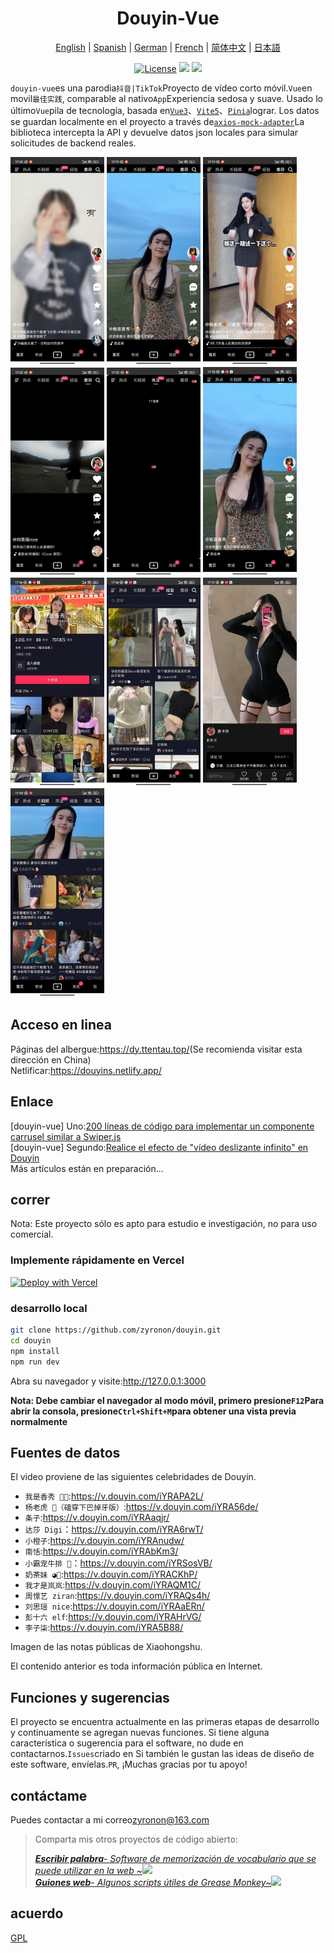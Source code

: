 <h1 align="center">
  Douyin-Vue
</h1>

<p align="center">
 <a href="docs/README.en.md">English</a> | <a href="docs/README.es.md">Spanish</a> | <a href="docs/README.de.md">German</a> | 
<a href="docs/README.fr.md">French</a> | <a href="README.md">简体中文</a> |  <a href="docs/README.ja.md">日本語</a> 
</p>

<p align="center">
  <a href="https://github.com/zyronon/douyin/blob/master/LICENSE"><img src="https://img.shields.io/github/license/zyronon/douyin" alt="License"></a>
  <a><img src="https://img.shields.io/badge/PRs-welcome-brightgreen.svg"/></a>
  <a><img src="https://img.shields.io/badge/Powered%20by-Vue-blue"/></a>
</p>

`douyin-vue`es una parodia`抖音|TikTok`Proyecto de vídeo corto móvil.`Vue`en movil`最佳实践`, comparable al nativo`App`Experiencia sedosa y suave. Usado lo último`Vue`pila de tecnología, basada en[`Vue3`](https://cn.vuejs.org/)、[`Vite5`](https://cn.vitejs.dev/)、[`Pinia`](https://pinia.vuejs.org/)lograr. Los datos se guardan localmente en el proyecto a través de[`axios-mock-adapter`](https://github.com/ctimmerm/axios-mock-adapter)La biblioteca intercepta la API y devuelve datos json locales para simular solicitudes de backend reales.

<div>
<img width="150px" src='docs/imgs/1.gif' />
<img width="150px" src='docs/imgs/2.gif' />
<img width="150px" src='docs/imgs/3.gif' />
<img width="150px" src='docs/imgs/4.gif' />
<img width="150px" src='docs/imgs/5.gif' />
<img width="150px" src='docs/imgs/img-1.jpg' />
<img width="150px" src='docs/imgs/img-2.jpg' />
<img width="150px" src='docs/imgs/img-3.jpg' />
<img width="150px" src='docs/imgs/img-4.jpg' />
<img width="150px" src='docs/imgs/img-5.jpg' />
</div>

## Acceso en linea

Páginas del albergue:<https://dy.ttentau.top/>(Se recomienda visitar esta dirección en China)  
Netlificar:<https://douyins.netlify.app/>

[//]: # "Vercel:  [https://douyins.vercel.app](https://douyins.vercel.app)"

[//]: # "Gitee pages: [https://zyronon.gitee.io/douyin/](https://zyronon.gitee.io/douyin/) (中国地区推荐访问这个地址)  "

[//]: # "Github pages: [https://zyronon.github.io/douyin/](https://zyronon.github.io/douyin/)  "

[//]: # "Vercel和Netlify分别送的100G免费流量已经用完了...🤣"

[//]: # "Android Apk: https://github.com/zyronon/douyin/releases"

[//]: # "**注意**：`PC` 必须将浏览器切到手机模式，先按 `F12` 调出控制台，再按 `Ctrl+Shift+M`才能正常预览"

[//]: # "**注意**：手机请用  [Via 浏览器](https://viayoo.com/zh-cn/)  或 Chrome 浏览器预览。其它浏览器可能会强制将视频全屏，导致无法正常显示"

## Enlace

\[douyin-vue] Uno:[200 líneas de código para implementar un componente carrusel similar a Swiper.js](https://juejin.cn/post/7360512664317018146)  
\[douyin-vue] Segundo:[Realice el efecto de "vídeo deslizante infinito" en Douyin](https://juejin.cn/post/7361614921519054883)  
Más artículos están en preparación...

## correr

Nota: Este proyecto sólo es apto para estudio e investigación, no para uso comercial.

### Implemente rápidamente en Vercel

[![Deploy with Vercel](https://vercel.com/button)](https://vercel.com/new/clone?repository-url=https://github.com/zyronon/douyin)

### desarrollo local

```bash
git clone https://github.com/zyronon/douyin.git
cd douyin
npm install
npm run dev
```

Abra su navegador y visite:<http://127.0.0.1:3000>

**Nota: Debe cambiar el navegador al modo móvil, primero presione`F12`Para abrir la consola, presione`Ctrl+Shift+M`para obtener una vista previa normalmente**

## Fuentes de datos

El video proviene de las siguientes celebridades de Douyin.

-   `我是香秀 🐂🍺`:<https://v.douyin.com/iYRAPA2L/>
-   `杨老虎 🐯（磕穿下巴掉牙版）`:<https://v.douyin.com/iYRA56de/>
-   `条子`:<https://v.douyin.com/iYRAaqjr/>
-   `达莎 Digi`：<https://v.douyin.com/iYRA6rwT/>
-   `小橙子`:<https://v.douyin.com/iYRAnudw/>
-   `南恬`:<https://v.douyin.com/iYRAbKm3/>
-   `小霸宠牛排 🥩`：<https://v.douyin.com/iYRSosVB/>
-   `奶茶妹 ◕🌱`:<https://v.douyin.com/iYRACKhP/>
-   `我才是岚岚`:<https://v.douyin.com/iYRAQM1C/>
-   `周憬艺 ziran`:<https://v.douyin.com/iYRAQs4h/>
-   `刘思瑶 nice`:<https://v.douyin.com/iYRAaERn/>
-   `彭十六 elf`:<https://v.douyin.com/iYRAHrVG/>
-   `李子柒`:<https://v.douyin.com/iYRA5B88/>

Imagen de las notas públicas de Xiaohongshu.

El contenido anterior es toda información pública en Internet.

## Funciones y sugerencias

El proyecto se encuentra actualmente en las primeras etapas de desarrollo y continuamente se agregan nuevas funciones. Si tiene alguna característica o sugerencia para el software, no dude en contactarnos.`Issues`criado en
Si también le gustan las ideas de diseño de este software, envíelas.`PR`, ¡Muchas gracias por tu apoyo!

## contáctame

Puedes contactar a mi correo<a href="mailto:zyronon@163.com">zyronon@163.com</a>

> Comparta mis otros proyectos de código abierto:
>
> _[**Escribir palabra**- Software de memorización de vocabulario que se puede utilizar en la web ~](https://github.com/zyronon/typing-word)<img src="https://img.shields.io/github/stars/zyronon/typing-word.svg?style=flat-square&label=Star&color=4285dd&logo=github" height="16px" />_  
> _[**Guiones web**- Algunos scripts útiles de Grease Monkey~](https://github.com/zyronon/web-scripts)<img src="https://img.shields.io/github/stars/zyronon/web-scripts.svg?style=flat-square&label=Star&color=4285dd&logo=github" height="16px" />_

## acuerdo

[GPL](LICENSE)
